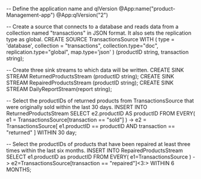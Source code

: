 -- Define the application name and qlVersion
@App:name("product-Management-app")
@App:qlVersion("2")

-- Create a source that connects to a database and reads data from a collection named "transactions" in JSON format. It also sets the replication type as global.
CREATE SOURCE TransactionsSource WITH (
type = 'database',
collection = "transactions",
collection.type="doc",
replication.type="global",
map.type='json'
) (productID string, transaction string);

-- Create three sink streams to which data will be written.
CREATE SINK STREAM ReturnedProductsStream (productID string);
CREATE SINK STREAM RepairedProductsStream (productID string);
CREATE SINK STREAM DailyReportStream(report string);

-- Select the productIDs of returned products from TransactionsSource that were originally sold within the last 30 days.
INSERT INTO ReturnedProductsStream
SELECT e2.productID AS productID
FROM EVERY( e1 = TransactionsSource[transaction == "sold"] ) -> e2 = TransactionsSource[ e1.productID == productID AND transaction == "returned" ] WITHIN 30 day;

-- Select the productIDs of products that have been repaired at least three times within the last six months.
INSERT INTO RepairedProductsStream
SELECT e1.productID as productID
FROM EVERY( e1=TransactionsSource ) -> e2=TransactionsSource[transaction == "repaired"]<3:> WITHIN 6 MONTHS;
